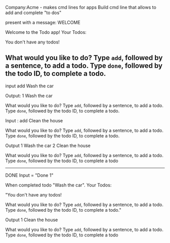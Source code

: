Company:Acme - makes cmd lines for apps
Build cmd line that allows to add and complete "to dos"

present with a message:
WELCOME

Welcome to the Todo app! Your Todos:

You don't have any todos!

What would you like to do? 
Type `add`, followed by a sentence, to add a todo. 
Type `done`, followed by the todo ID, to complete a todo.
---------------------------------------

input
add Wash the car

Output:
1 Wash the car

What would you like to do? 
Type `add`, followed by a sentence, to add a todo. 
Type `done`, followed by the todo ID, to complete a todo.

Input :
add Clean the house

What would you like to do? 
Type `add`, followed by a sentence, to add a todo. 
Type `done`, followed by the todo ID, to complete a todo.

Output
1 Wash the car
2 Clean the house

What would you like to do? 
Type `add`, followed by a sentence, to add a todo. 
Type `done`, followed by the todo ID, to complete a todo

---------------------------
DONE
Input = "Done 1"

When completed todo "Wash the car". Your Todos:

"You don't have any todos!

What would you like to do?
Type `add`, followed by a sentence, to add a todo. 
Type `done`, followed by the todo ID, to complete a todo."


Output
1 Clean the house

What would you like to do? 
Type `add`, followed by a sentence, to add a todo. 
Type `done`, followed by the todo ID, to complete a todo